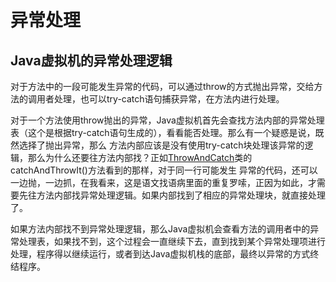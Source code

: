 # 异常处理

## Java虚拟机的异常处理逻辑

对于方法中的一段可能发生异常的代码，可以通过throw的方式抛出异常，交给方法的调用者处理，也可以try-catch语句捕获异常，在方法内进行处理。

对于一个方法使用throw抛出的异常，Java虚拟机首先会查找方法内部的异常处理表（这个是根据try-catch语句生成的），看看能否处理。那么有一个疑惑是说，既然选择了抛出异常，那么
方法内部应该是没有使用try-catch块处理该异常的逻辑，那么为什么还要往方法内部找？正如[ThrowAndCatch](./ThrowAndCatch.java)类的catchAndThrowIt()方法看到的那样，对于同一行可能发生
异常的代码，还可以一边抛，一边抓，在我看来，这是语文找语病里面的重复罗嗦，正因为如此，才需要先往方法内部找异常处理逻辑。如果内部找到了相应的异常处理块，就直接处理了。

如果方法内部找不到异常处理逻辑，那么Java虚拟机会查看方法的调用者中的异常处理表，如果找不到，这个过程会一直继续下去，直到找到某个异常处理项进行处理，程序得以继续运行，或者到达Java虚拟机栈的底部，最终以异常的方式终结程序。